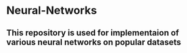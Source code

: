 # Neural-Networks 
## This repository is used for implementaion of various neural networks on popular datasets
